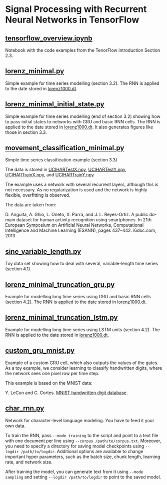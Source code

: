 # Signal Processing with Recurrent Neural Networks in TensorFlow

## [tensorflow_overview.ipynb](tensorflow_overview.ipynb)

Notebook with the code examples from the TenorFlow introduction Section 2.3.

## [lorenz_minimal.py](lorenz_minimal.py)

Simple example for time series modelling (section 3.2). The RNN is applied to the date stored in [lorenz1000.dt](data/lorenz1000.dt).

## [lorenz_minimal_initial_state.py](lorenz_minimal_initial_state.py)

Simple example for time series modelling (end of section 3.2) showing how to pass initial states to networks with GRU and basic RNN cells. The RNN is applied to the date stored in [lorenz1000.dt](data/lorenz1000.dt). It also generates figures like those in section 3.3.

## [movement_classification_minimal.py](movement_classification_minimal.py)

Simple time series classification example (section 3.3)

The data is stored in [UCIHARTestX.npy](data/UCIHARTestX.npy), [UCIHARTestY.npy](code/UCIHARTestY.npy), [UCIHARTrainX.npy](UCIHARTrainX.npy), and [UCIHARTrainY.npy](UCIHARTrainY.npy)

The example uses a network with several recurrent layers, although this is not necessary. As no regularization is used and the network is highly flexible, overfitting is observed.

The data are taken from:

D. Anguita, A. Ghio, L. Oneto, X. Parra, and J. L. Reyes-Ortiz. A public do- main dataset for human activity recognition using smartphones. In 21th European Symposium on Artificial Neural Networks, Computational Intelligence and Machine Learning (ESANN), pages 437–442. i6doc.com, 2013.

## [sine_variable_length.py](sine_variable_length.py)

Toy data set showing how to deal with several, variable-length time series (section 4.1).

## [lorenz_minimal_truncation_gru.py](lorenz_minimal_truncation_gru.py)

Example for modelling long time series using GRU and basic RNN cells (section 4.2). The RNN is applied to the date stored in [lorenz1000.dt](data/lorenz1000.dt).

## [lorenz_minimal_truncation_lstm.py](lorenz_minimal_truncation_lstm.py)

Example for modelling long time series using LSTM units (section 4.2). The RNN is applied to the date stored in [lorenz1000.dt](data/lorenz1000.dt).

## [custom_gru_mnist.py](custom_gru_mnist.py)

Example of a custom GRU cell, which also outputs the values of the gates. As a toy example, we consider learning to classify handwritten digits, where the network sees one pixel row per time step.

This example is based on the MNIST data:

Y. LeCun and C. Cortes. [MNIST handwritten digit database](http://yann.lecun.com/exdb/mnist/).


## [char_rnn.py](char_rnn.py)

Network for character-level language modeling. You have to feed it your own data.

To train the RNN, pass `--mode training` to the script and point to a text file
with one document per line using `--corpus /path/to/corpus.txt`. Moreover, you
need to specify a directory for saving model checkpoints using `--logdir
/path/to/logdir`. Additional options are available to change important hyper
parameters, such as the batch size, chunk length, learning rate, and network
size.

After training the model, you can generate text from it using `--mode sampling`
and setting `--logdir /path/to/logdir` to point to the saved model.
